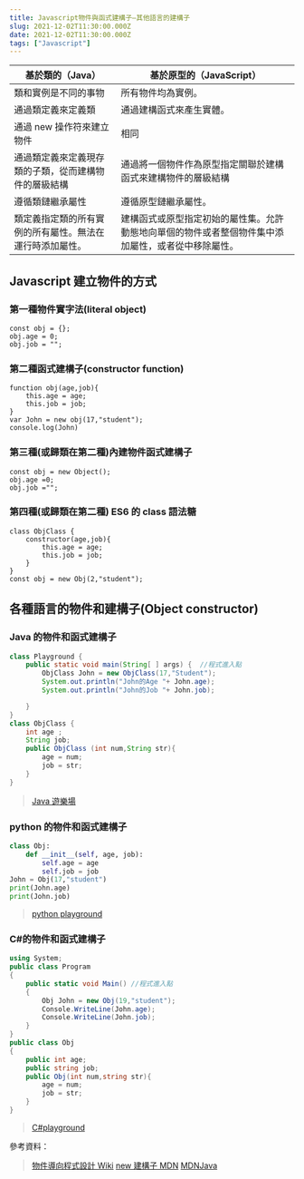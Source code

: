 ```yaml
---
title: Javascript物件與函式建構子—其他語言的建構子
slug: 2021-12-02T11:30:00.000Z
date: 2021-12-02T11:30:00.000Z
tags: ["Javascript"]
---
```


| 基於類的（Java）                                         | 基於原型的（JavaScript）                                                                           |
| -------------------------------------------------------- | -------------------------------------------------------------------------------------------------- |
| 類和實例是不同的事物                                     | 所有物件均為實例。                                                                                 |
| 通過類定義來定義類                                       | 通過建構函式來產生實體。                                                                           |
| 通過 new 操作符來建立物件                                | 相同                                                                                               |
| 通過類定義來定義現存類的子類，從而建構物件的層級結構     | 通過將一個物件作為原型指定關聯於建構函式來建構物件的層級結構                                       |
| 遵循類鏈繼承屬性                                         | 遵循原型鏈繼承屬性。                                                                               |
| 類定義指定類的所有實例的所有屬性。無法在運行時添加屬性。 | 建構函式或原型指定初始的屬性集。允許動態地向單個的物件或者整個物件集中添加屬性，或者從中移除屬性。 |

## Javascript 建立物件的方式

### 第一種物件實字法(literal object)

```javascript{numberLines: true}
const obj = {};
obj.age = 0;
obj.job = "";
```

### 第二種函式建構子(constructor function)

```javascript{numberLines: true}
function obj(age,job){
    this.age = age;
    this.job = job;
}
var John = new obj(17,"student");
console.log(John)
```

### 第三種(或歸類在第二種)內建物件函式建構子

```javascript{numberLines: true}
const obj = new Object();
obj.age =0;
obj.job ="";
```

### 第四種(或歸類在第二種) ES6 的 class 語法糖

```javascript{numberLines: true}
class ObjClass {
    constructor(age,job){
        this.age = age;
        this.job = job;
    }
}
const obj = new Obj(2,"student");
```

## 各種語言的物件和建構子(Object constructor)

### Java 的物件和函式建構子

```java
class Playground {
    public static void main(String[ ] args) {  //程式進入點
        ObjClass John = new ObjClass(17,"Student");
        System.out.println("John的Age "+ John.age);
        System.out.println("John的Job "+ John.job);

    }
}
class ObjClass {
    int age ;
    String job;
    public ObjClass (int num,String str){
        age = num;
        job = str;
    }
}
```

> [Java 遊樂場](https://code.sololearn.com/cVRUy2BwauK8)

### python 的物件和函式建構子

```python
class Obj:
    def __init__(self, age, job):
        self.age = age
        self.job = job
John = Obj(17,"student")
print(John.age)
print(John.job)
```

> [python playground](https://www.programming-hero.com/code-playground/python/index.html)

### C#的物件和函式建構子

```csharp
using System;
public class Program
{
	public static void Main() //程式進入點
	{
		Obj John = new Obj(19,"student");
		Console.WriteLine(John.age);
		Console.WriteLine(John.job);
	}
}
public class Obj
{
	public int age;
	public string job;
	public Obj(int num,string str){
		age = num;
		job = str;
	}
}
```

> [C#playground](https://dotnetfiddle.net/srx9kM)

參考資料：

> [物件導向程式設計 Wiki](https://zh.wikipedia.org/wiki/%E9%9D%A2%E5%90%91%E5%AF%B9%E8%B1%A1%E7%A8%8B%E5%BA%8F%E8%AE%BE%E8%AE%A1) 
> [new 建構子 MDN](https://developer.mozilla.org/zh-CN/docs/Web/JavaScript/Reference/Operators/new) 
>  [MDNJava](https://developer.mozilla.org/zh-TW/docs/Web/JavaScript/Guide/Details_of_the_Object_Model)

